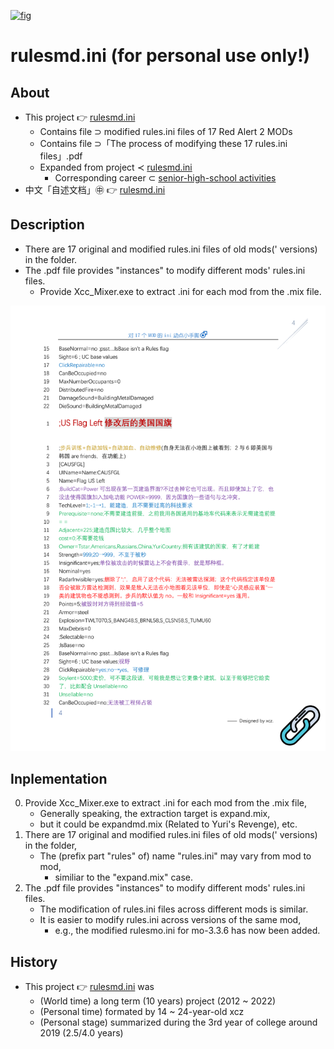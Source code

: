 [![fig](https://raw.githubusercontent.com/ChenZhu-Xie/rulesmd.ini/master/img/cover_paperclip.png "The『effect』of modified『rulesmo.ini』in『Mental Omega 3.3.6』.ini")](https://github.com/ChenZhu-Xie/rulesmd.ini/tree/master/rules.ini%E3%80%81rulesmd.ini%E3%80%81rulescs.ini%E3%80%81rulesmo.ini%E3%80%81abcdefg.ini/Mental%20Omega%20v3.3.6%20rulesmo.ini/%E6%9C%80%E7%BB%88%20ini "The『effect』of modified『rulesmo.ini』in『Mental Omega 3.3.6』.ini")

# rulesmd.ini (for personal use only!)

## About
* This project 👉 [rulesmd.ini](https://github.com/ChenZhu-Xie/rulesmd.ini)
    * Contains file ⊃ modified rules.ini files of 17 Red Alert 2 MODs
    * Contains file ⊃「The process of modifying these 17 rules.ini files」.pdf
    * Expanded from project ≺ [rulesmd.ini](https://github.com/ChenZhu-Xie/senior-high-school_activities/tree/master/2__2.2__rulesmd.ini__1.0_year)
        * Corresponding career ⊂ [senior-high-school activities](https://github.com/ChenZhu-Xie/senior-high-school_activities)
* 中文「自述文档」㊥ 👉 [rulesmd.ini](https://gitee.com/ChenZhu-Xie/rulesmd.ini)

## Description
* There are 17 original and modified rules.ini files of old mods(' versions) in the folder.
* The .pdf file provides "instances" to modify different mods' rules.ini files.
    * Provide Xcc_Mixer.exe to extract .ini for each mod from the .mix file.

[![fig](https://raw.githubusercontent.com/ChenZhu-Xie/rulesmd.ini/master/img/cover2_paperclip.png "The『US flag』Code in『rulesmd.ini』.pdf")](https://github.com/ChenZhu-Xie/rulesmd.ini/blob/master/17%E4%B8%AA%E7%BA%A2%E8%AD%A62MOD%E7%9A%84ini%E4%BF%AE%E6%94%B9%E5%AF%B9%E7%85%A7%E6%96%87%E6%A1%A3%EF%BC%88%E4%BB%85%E4%BE%9B%E8%87%AA%E5%A8%B1%E8%87%AA%E4%B9%90%EF%BC%9B%E5%9B%A0%E4%B8%BA%E6%88%91%E6%8A%80%E6%9C%AF%E4%B8%8D%E5%A4%AA%E5%A5%BD%EF%BC%8C%E5%8F%88%E5%8F%AA%E5%96%9C%E6%AC%A2%E6%86%8B%E6%86%8B%E4%B9%90%3D%20%3D...%EF%BC%89.pdf "The『US flag』Code in『rulesmd.ini』.pdf")

## Inplementation
0. Provide Xcc_Mixer.exe to extract .ini for each mod from the .mix file,  
    * Generally speaking, the extraction target is expand.mix,
    * but it could be expandmd.mix (Related to Yuri's Revenge), etc.
1. There are 17 original and modified rules.ini files of old mods(' versions) in the folder,  
    * The (prefix part "rules" of) name "rules.ini" may vary from mod to mod,
        * similiar to the "expand.mix" case.
2. The .pdf file provides "instances" to modify different mods' rules.ini files.
    * The modification of rules.ini files across different mods is similar.
    * It is easier to modify rules.ini across versions of the same mod,
        * e.g., the modified rulesmo.ini for mo-3.3.6 has now been added.

## History
* This project 👉 [rulesmd.ini](https://github.com/ChenZhu-Xie/rulesmd.ini) was
    * (World time) a long term (10 years) project (2012 ~ 2022)
    * (Personal time) formated by 14 ~ 24-year-old xcz
    * (Personal stage) summarized during the 3rd year of college around 2019 (2.5/4.0 years)

<!-- df -->

<!-- ## Software Architecture
Software architecture description

## Installation

1.  xxxx
2.  xxxx
3.  xxxx

## Instructions

1.  xxxx
2.  xxxx
3.  xxxx

## Contribution

1.  Fork the repository
2.  Create Feat_xxx branch
3.  Commit your code
4.  Create Pull Request


## Gitee Feature

1.  You can use Readme\_XXX.md to support different languages, such as Readme\_en.md, Readme\_zh.md
2.  Gitee blog [blog.gitee.com](https://blog.gitee.com)
3.  Explore open source project [https://gitee.com/explore](https://gitee.com/explore)
4.  The most valuable open source project [GVP](https://gitee.com/gvp)
5.  The manual of Gitee [https://gitee.com/help](https://gitee.com/help)
6.  The most popular members  [https://gitee.com/gitee-stars/](https://gitee.com/gitee-stars/) -->
